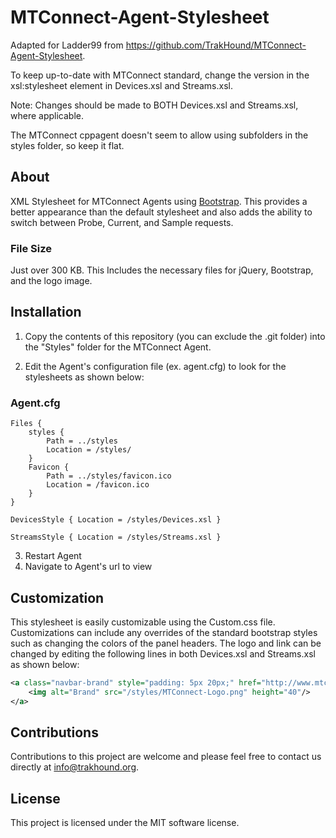 # MTConnect-Agent-Stylesheet

Adapted for Ladder99 from https://github.com/TrakHound/MTConnect-Agent-Stylesheet.

To keep up-to-date with MTConnect standard, change the version in the xsl:stylesheet element in Devices.xsl and Streams.xsl. 

Note: Changes should be made to BOTH Devices.xsl and Streams.xsl, where applicable.

The MTConnect cppagent doesn't seem to allow using subfolders in the styles folder, so keep it flat. 


## About

XML Stylesheet for MTConnect Agents using [Bootstrap](http://getbootstrap.com/). This provides a better appearance than the default stylesheet and also adds the ability to switch between Probe, Current, and Sample requests.

### File Size

Just over 300 KB. This Includes the necessary files for jQuery, Bootstrap, and the logo image.


## Installation

1. Copy the contents of this repository (you can exclude the .git folder) into the "Styles" folder for the MTConnect Agent.

2. Edit the Agent's configuration file (ex. agent.cfg) to look for the stylesheets as shown below:

### Agent.cfg

```
Files {
    styles {
        Path = ../styles
        Location = /styles/
    }
    Favicon {
        Path = ../styles/favicon.ico
        Location = /favicon.ico
    }
}

DevicesStyle { Location = /styles/Devices.xsl }

StreamsStyle { Location = /styles/Streams.xsl }

```

3. Restart Agent
4. Navigate to Agent's url to view


## Customization

This stylesheet is easily customizable using the Custom.css file. Customizations can include any overrides of the standard bootstrap styles such as changing the colors of the panel headers. The logo and link can be changed by editing the following lines in both Devices.xsl and Streams.xsl as shown below:

```xml
<a class="navbar-brand" style="padding: 5px 20px;" href="http://www.mtconnect.org">
	<img alt="Brand" src="/styles/MTConnect-Logo.png" height="40"/>
</a>
```


## Contributions

Contributions to this project are welcome and please feel free to contact us directly at info@trakhound.org.


## License

This project is licensed under the MIT software license.
